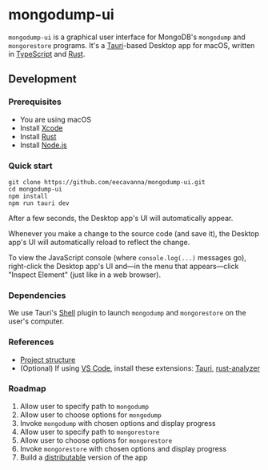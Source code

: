 # mongodump-ui

`mongodump-ui` is a graphical user interface for MongoDB's `mongodump` and `mongorestore` programs. It's a [Tauri](https://tauri.app/)-based Desktop app for macOS, written in [TypeScript](https://www.typescriptlang.org/) and [Rust](https://tauri.app/start/prerequisites/#rust).

## Development

### Prerequisites

- You are using macOS
- Install [Xcode](https://tauri.app/start/prerequisites/#macos)
- Install [Rust](https://tauri.app/start/prerequisites/#rust)
- Install [Node.js](https://tauri.app/start/prerequisites/#nodejs)

### Quick start

```shell
git clone https://github.com/eecavanna/mongodump-ui.git
cd mongodump-ui
npm install
npm run tauri dev
```

After a few seconds, the Desktop app's UI will automatically appear.

Whenever you make a change to the source code (and save it), the Desktop app's UI will automatically reload to reflect the change.

To view the JavaScript console (where `console.log(...)` messages go), right-click the Desktop app's UI and—in the menu that appears—click "Inspect Element" (just like in a web browser).

### Dependencies

We use Tauri's [Shell](https://v2.tauri.app/plugin/shell/) plugin to launch `mongodump` and `mongorestore` on the user's computer.

### References

- [Project structure](https://tauri.app/start/project-structure/)
- (Optional) If using [VS Code](https://code.visualstudio.com/), install these extensions: [Tauri](https://marketplace.visualstudio.com/items?itemName=tauri-apps.tauri-vscode), [rust-analyzer](https://marketplace.visualstudio.com/items?itemName=rust-lang.rust-analyzer)

### Roadmap

1. Allow user to specify path to `mongodump`
2. Allow user to choose options for `mongodump`
3. Invoke `mongodump` with chosen options and display progress
4. Allow user to specify path to `mongorestore`
5. Allow user to choose options for `mongorestore`
6. Invoke `mongorestore` with chosen options and display progress
7. Build a [distributable](https://v2.tauri.app/distribute/#building) version of the app

